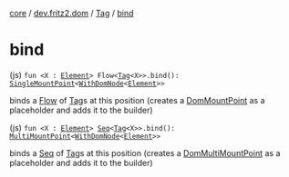 [core](../../index.md) / [dev.fritz2.dom](../index.md) / [Tag](index.md) / [bind](./bind.md)

# bind

(js) `fun <X : `[`Element`](https://kotlinlang.org/api/latest/jvm/stdlib/org.w3c.dom/-element/index.html)`> Flow<`[`Tag`](index.md)`<X>>.bind(): `[`SingleMountPoint`](../../dev.fritz2.binding/-single-mount-point/index.md)`<`[`WithDomNode`](../-with-dom-node/index.md)`<`[`Element`](https://kotlinlang.org/api/latest/jvm/stdlib/org.w3c.dom/-element/index.html)`>>`

binds a [Flow](#) of [Tag](index.md)s at this position (creates a [DomMountPoint](../-dom-mount-point/index.md) as a placeholder and adds it to the builder)

(js) `fun <X : `[`Element`](https://kotlinlang.org/api/latest/jvm/stdlib/org.w3c.dom/-element/index.html)`> `[`Seq`](../../dev.fritz2.binding/-seq/index.md)`<`[`Tag`](index.md)`<X>>.bind(): `[`MultiMountPoint`](../../dev.fritz2.binding/-multi-mount-point/index.md)`<`[`WithDomNode`](../-with-dom-node/index.md)`<`[`Element`](https://kotlinlang.org/api/latest/jvm/stdlib/org.w3c.dom/-element/index.html)`>>`

binds a [Seq](../../dev.fritz2.binding/-seq/index.md) of [Tag](index.md)s at this position (creates a [DomMultiMountPoint](../-dom-multi-mount-point/index.md) as a placeholder and adds it to the builder)


